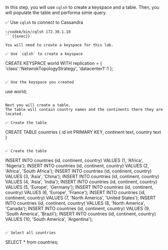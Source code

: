 In this step, you will use `cqlsh` to create a keyspace and a table.
Then, you will populate the table and performa simle query.

✅ Use `cqlsh` to connect to Cassandra
```
~/nodeA/bin/cqlsh 172.30.1.10
```{{exec}}

You will need to create a keyspace for this lab.

✅ Use `cqlsh` to create a keyspace
```
CREATE KEYSPACE world WITH replication = {
  'class':'NetwrokTopologyStrategy',
  'datacenter1':1
};
```{{exec}}

✅ Use the keyspace you created
```
use world;
```{{exec}}

Next you will create a table.
The table will contain country names and the continents there they are located.

✅ Create the table
```
CREATE TABLE countries {
  id int PRIMARY KEY,
  continent text,
  country text
}
```{{exec}}

✅ Create the table
```
INSERT INTO countries (id, continent, country) VALUES (1, 'Africa', 'Nigeria');
INSERT INTO countries (id, continent, country) VALUES (2, 'Africa', 'South Africa');
INSERT INTO countries (id, continent, country) VALUES (3, 'Asia', 'China');
INSERT INTO countries (id, continent, country) VALUES (4, 'Asia', 'India');
INSERT INTO countries (id, continent, country) VALUES (5, 'Europe', 'Germany');
INSERT INTO countries (id, continent, country) VALUES (6, 'Europe', 'France');
INSERT INTO countries (id, continent, country) VALUES (7, 'North America', 'United States');
INSERT INTO countries (id, continent, country) VALUES (8, 'North America', 'Canada');
INSERT INTO countries (id, continent, country) VALUES (9, 'South America', 'Brazil');
INSERT INTO countries (id, continent, country) VALUES (10, 'South America', 'Argentina');
```{{exec}}

✅ Select all countries
```
SELECT * from countries;
```{{exec}}
